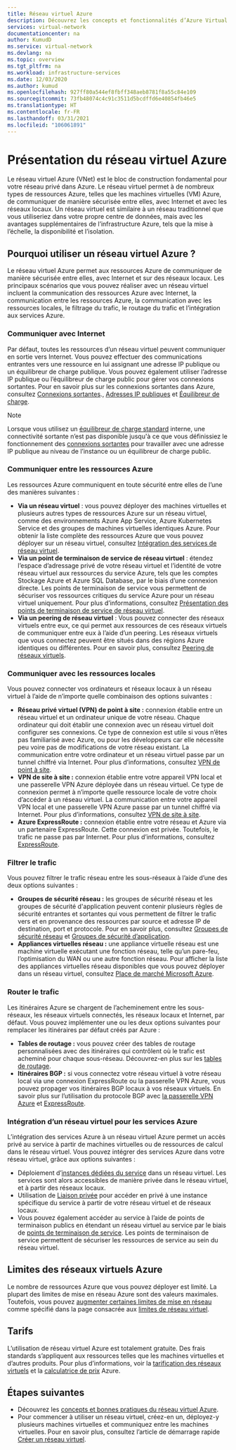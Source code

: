 ```yaml
---
title: Réseau virtuel Azure
description: Découvrez les concepts et fonctionnalités d’Azure Virtual Network, dont l’espace d’adressage, les sous-réseaux, les régions et les abonnements.
services: virtual-network
documentationcenter: na
author: KumudD
ms.service: virtual-network
ms.devlang: na
ms.topic: overview
ms.tgt_pltfrm: na
ms.workload: infrastructure-services
ms.date: 12/03/2020
ms.author: kumud
ms.openlocfilehash: 927ff80a544ef8fbff348aeb8781f8a55c84e109
ms.sourcegitcommit: 73fb48074c4c91c3511d5bcdffd6e40854fb46e5
ms.translationtype: HT
ms.contentlocale: fr-FR
ms.lasthandoff: 03/31/2021
ms.locfileid: "106061891"
---
```

# <a name="what-is-azure-virtual-network"></a>Présentation du réseau virtuel Azure

Le réseau virtuel Azure (VNet) est le bloc de construction fondamental pour votre réseau privé dans Azure. Le réseau virtuel permet à de nombreux types de ressources Azure, telles que les machines virtuelles (VM) Azure, de communiquer de manière sécurisée entre elles, avec Internet et avec les réseaux locaux. Un réseau virtuel est similaire à un réseau traditionnel que vous utiliseriez dans votre propre centre de données, mais avec les avantages supplémentaires de l’infrastructure Azure, tels que la mise à l’échelle, la disponibilité et l’isolation.

## <a name="why-use-an-azure-virtual-network"></a>Pourquoi utiliser un réseau virtuel Azure ?
Le réseau virtuel Azure permet aux ressources Azure de communiquer de manière sécurisée entre elles, avec Internet et sur des réseaux locaux. Les principaux scénarios que vous pouvez réaliser avec un réseau virtuel incluent la communication des ressources Azure avec Internet, la communication entre les ressources Azure, la communication avec les ressources locales, le filtrage du trafic, le routage du trafic et l’intégration aux services Azure.

### <a name="communicate-with-the-internet"></a>Communiquer avec Internet

Par défaut, toutes les ressources d’un réseau virtuel peuvent communiquer en sortie vers Internet. Vous pouvez effectuer des communications entrantes vers une ressource en lui assignant une adresse IP publique ou un équilibreur de charge publique. Vous pouvez également utiliser l’adresse IP publique ou l’équilibreur de charge public pour gérer vos connexions sortantes.  Pour en savoir plus sur les connexions sortantes dans Azure, consultez [Connexions sortantes](../load-balancer/load-balancer-outbound-connections.md)., [Adresses IP publiques](virtual-network-public-ip-address.md) et [Équilibreur de charge](../load-balancer/load-balancer-overview.md).

>[!NOTE]
>Lorsque vous utilisez un [équilibreur de charge standard](../load-balancer/load-balancer-overview.md) interne, une connectivité sortante n’est pas disponible jusqu'à ce que vous définissiez le fonctionnement des [connexions sortantes](../load-balancer/load-balancer-outbound-connections.md) pour travailler avec une adresse IP publique au niveau de l’instance ou un équilibreur de charge public.

### <a name="communicate-between-azure-resources"></a>Communiquer entre les ressources Azure

Les ressources Azure communiquent en toute sécurité entre elles de l’une des manières suivantes :

- **Via un réseau virtuel** : vous pouvez déployer des machines virtuelles et plusieurs autres types de ressources Azure sur un réseau virtuel, comme des environnements Azure App Service, Azure Kubernetes Service et des groupes de machines virtuelles identiques Azure. Pour obtenir la liste complète des ressources Azure que vous pouvez déployer sur un réseau virtuel, consultez [Intégration des services de réseau virtuel](virtual-network-for-azure-services.md).
- **Via un point de terminaison de service de réseau virtuel** : étendez l’espace d’adressage privé de votre réseau virtuel et l’identité de votre réseau virtuel aux ressources du service Azure, tels que les comptes Stockage Azure et Azure SQL Database, par le biais d’une connexion directe. Les points de terminaison de service vous permettent de sécuriser vos ressources critiques du service Azure pour un réseau virtuel uniquement. Pour plus d’informations, consultez [Présentation des points de terminaison de service de réseau virtuel](virtual-network-service-endpoints-overview.md).
- **Via un peering de réseau virtuel** : Vous pouvez connecter des réseaux virtuels entre eux, ce qui permet aux ressources de ces réseaux virtuels de communiquer entre eux à l’aide d’un peering. Les réseaux virtuels que vous connectez peuvent être situés dans des régions Azure identiques ou différentes. Pour en savoir plus, consultez [Peering de réseaux virtuels](virtual-network-peering-overview.md).

### <a name="communicate-with-on-premises-resources"></a>Communiquer avec les ressources locales

Vous pouvez connecter vos ordinateurs et réseaux locaux à un réseau virtuel à l’aide de n’importe quelle combinaison des options suivantes :

- **Réseau privé virtuel (VPN) de point à site :** connexion établie entre un réseau virtuel et un ordinateur unique de votre réseau. Chaque ordinateur qui doit établir une connexion avec un réseau virtuel doit configurer ses connexions. Ce type de connexion est utile si vous n’êtes pas familiarisé avec Azure, ou pour les développeurs car elle nécessite peu voire pas de modifications de votre réseau existant. La communication entre votre ordinateur et un réseau virtuel passe par un tunnel chiffré via Internet. Pour plus d’informations, consultez [VPN de point à site](../vpn-gateway/point-to-site-about.md?toc=%2fazure%2fvirtual-network%2ftoc.json#).
- **VPN de site à site :** connexion établie entre votre appareil VPN local et une passerelle VPN Azure déployée dans un réseau virtuel. Ce type de connexion permet à n’importe quelle ressource locale de votre choix d’accéder à un réseau virtuel. La communication entre votre appareil VPN local et une passerelle VPN Azure passe par un tunnel chiffré via Internet. Pour plus d’informations, consultez [VPN de site à site](../vpn-gateway/design.md?toc=%2fazure%2fvirtual-network%2ftoc.json#s2smulti).
- **Azure ExpressRoute :** connexion établie entre votre réseau et Azure via un partenaire ExpressRoute. Cette connexion est privée. Toutefois, le trafic ne passe pas par Internet. Pour plus d’informations, consultez [ExpressRoute](../expressroute/expressroute-introduction.md?toc=%2fazure%2fvirtual-network%2ftoc.json).

### <a name="filter-network-traffic"></a>Filtrer le trafic

Vous pouvez filtrer le trafic réseau entre les sous-réseaux à l’aide d’une des deux options suivantes :

- **Groupes de sécurité réseau :** les groupes de sécurité réseau et les groupes de sécurité d'application peuvent contenir plusieurs règles de sécurité entrantes et sortantes qui vous permettent de filtrer le trafic vers et en provenance des ressources par source et adresse IP de destination, port et protocole. Pour en savoir plus, consultez [Groupes de sécurité réseau](./network-security-groups-overview.md#network-security-groups) et [Groupes de sécurité d’application](./network-security-groups-overview.md#application-security-groups).
- **Appliances virtuelles réseau :** une appliance virtuelle réseau est une machine virtuelle exécutant une fonction réseau, telle qu’un pare-feu, l’optimisation du WAN ou une autre fonction réseau. Pour afficher la liste des appliances virtuelles réseau disponibles que vous pouvez déployer dans un réseau virtuel, consultez [Place de marché Microsoft Azure](https://azuremarketplace.microsoft.com/marketplace/apps/category/networking?page=1&subcategories=appliances).

### <a name="route-network-traffic"></a>Router le trafic

Les itinéraires Azure se chargent de l’acheminement entre les sous-réseaux, les réseaux virtuels connectés, les réseaux locaux et Internet, par défaut. Vous pouvez implémenter une ou les deux options suivantes pour remplacer les itinéraires par défaut créés par Azure :

- **Tables de routage :** vous pouvez créer des tables de routage personnalisées avec des itinéraires qui contrôlent où le trafic est acheminé pour chaque sous-réseau. Découvrez-en plus sur les [tables de routage](virtual-networks-udr-overview.md#user-defined).
- **Itinéraires BGP :** si vous connectez votre réseau virtuel à votre réseau local via une connexion ExpressRoute ou la passerelle VPN Azure, vous pouvez propager vos itinéraires BGP locaux à vos réseaux virtuels. En savoir plus sur l’utilisation du protocole BGP avec [la passerelle VPN Azure](../vpn-gateway/vpn-gateway-bgp-overview.md?toc=%2fazure%2fvirtual-network%2ftoc.json) et [ExpressRoute](../expressroute/expressroute-routing.md?toc=%2fazure%2fvirtual-network%2ftoc.json#dynamic-route-exchange).

### <a name="virtual-network-integration-for-azure-services"></a>Intégration d’un réseau virtuel pour les services Azure

L’intégration des services Azure à un réseau virtuel Azure permet un accès privé au service à partir de machines virtuelles ou de ressources de calcul dans le réseau virtuel.
Vous pouvez intégrer des services Azure dans votre réseau virtuel, grâce aux options suivantes :
- Déploiement d’[instances dédiées du service](virtual-network-for-azure-services.md) dans un réseau virtuel. Les services sont alors accessibles de manière privée dans le réseau virtuel, et à partir des réseaux locaux.
- Utilisation de [Liaison privée](../private-link/private-link-overview.md) pour accéder en privé à une instance spécifique du service à partir de votre réseau virtuel et de réseaux locaux.
- Vous pouvez également accéder au service à l’aide de points de terminaison publics en étendant un réseau virtuel au service par le biais de [points de terminaison de service](virtual-network-service-endpoints-overview.md). Les points de terminaison de service permettent de sécuriser les ressources de service au sein du réseau virtuel.
 

## <a name="azure-vnet-limits"></a>Limites des réseaux virtuels Azure

Le nombre de ressources Azure que vous pouvez déployer est limité. La plupart des limites de mise en réseau Azure sont des valeurs maximales. Toutefois, vous pouvez [augmenter certaines limites de mise en réseau](../azure-portal/supportability/networking-quota-requests.md) comme spécifié dans la page consacrée aux [limites de réseau virtuel](../azure-resource-manager/management/azure-subscription-service-limits.md#networking-limits). 

## <a name="pricing"></a>Tarifs

L’utilisation de réseau virtuel Azure est totalement gratuite. Des frais standards s’appliquent aux ressources telles que les machines virtuelles et d’autres produits. Pour plus d’informations, voir la [tarification des réseaux virtuels](https://azure.microsoft.com/pricing/details/virtual-network/) et la [calculatrice de prix](https://azure.microsoft.com/pricing/calculator/) Azure.

## <a name="next-steps"></a>Étapes suivantes
 - Découvrez les [concepts et bonnes pratiques du réseau virtuel Azure](concepts-and-best-practices.md).
 - Pour commencer à utiliser un réseau virtuel, créez-en un, déployez-y plusieurs machines virtuelles et communiquez entre les machines virtuelles. Pour en savoir plus, consultez l’article de démarrage rapide [Créer un réseau virtuel](quick-create-portal.md).
